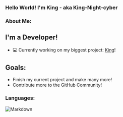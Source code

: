 ### Hello World! I'm King - aka King-Night-cyber

### About Me:
## I'm a Developer!
- 💻 Currently working on my biggest project: [King](https://github.com/King-Night-cyber/King-Programming-Language "King programming Language")!

## Goals:
* Finish my current project and make many more!
* Contribute more to the GitHub Community!

### Languages:
![Markdown](https://markdown-here.com/img/icon256.png)
